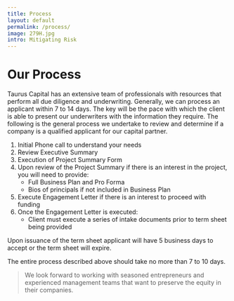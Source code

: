 ```yaml
---
title: Process
layout: default
permalink: /process/
image: 279H.jpg
intro: Mitigating Risk
---
```


# Our Process

Taurus Capital has an extensive team of professionals with resources that perform all due diligence and underwriting. Generally, we can process an applicant within 7 to 14 days. The key will be the pace with which the client is able to present our underwriters with the information they require. The following is the general process we undertake to review and determine if a company is a qualified applicant for our capital partner.

1. Initial Phone call to understand your needs
2. Review Executive Summary
3. Execution of Project Summary Form
4. Upon review of the Project Summary if there is an interest in the project, you will need to provide:
    - Full Business Plan and Pro Forma
    - Bios of principals if not included in Business Plan
5. Execute Engagement Letter if there is an interest to proceed with funding
6. Once the Engagement Letter is executed:
    - Client must execute a series of intake documents prior to term sheet being provided

Upon issuance of the term sheet applicant will have 5 business days to accept or the term sheet will expire.

The entire process described above should take no more than 7 to 10 days.

> We look forward to working with seasoned entrepreneurs and experienced management teams that want to preserve the equity in their companies.
